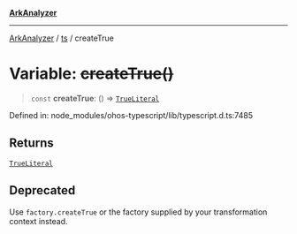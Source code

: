[**ArkAnalyzer**](../../../../README.md)

***

[ArkAnalyzer](../../../../globals.md) / [ts](../README.md) / createTrue

# Variable: ~~createTrue()~~

> `const` **createTrue**: () => [`TrueLiteral`](../interfaces/TrueLiteral.md)

Defined in: node\_modules/ohos-typescript/lib/typescript.d.ts:7485

## Returns

[`TrueLiteral`](../interfaces/TrueLiteral.md)

## Deprecated

Use `factory.createTrue` or the factory supplied by your transformation context instead.
